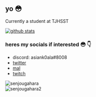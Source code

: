 ## yo :flushed:
Currently a student at TJHSST

[![github stats](https://github-readme-stats.vercel.app/api?username=asiankoala&theme=prussian&show_icons=true&count_private=true&hide=contribs)](https://github.com/anuraghazra/github-readme-stats)  


### heres my socials if interested :flushed: :point_down:  
- discord: asiank0ala#8008
- [twitter](https://twitter.com/asiank0ala)
- [mal](https://myanimelist.net/profile/asiank0ala)
- [twitch](https://twitch.tv/koawa)

![senjougahara](https://i.pinimg.com/originals/c2/21/6c/c2216cf1c1cbaf713ead3037df577c3e.gif)  
![senjougahara2](https://i.imgur.com/SgQirjn.gif)
